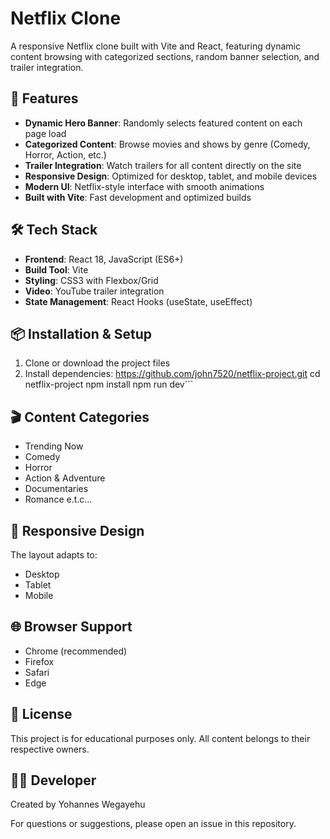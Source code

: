 # Netflix Clone

A responsive Netflix clone built with Vite and React, featuring dynamic content browsing with categorized sections, random banner selection, and trailer integration.

## 🚀 Features

- **Dynamic Hero Banner**: Randomly selects featured content on each page load
- **Categorized Content**: Browse movies and shows by genre (Comedy, Horror, Action, etc.)
- **Trailer Integration**: Watch trailers for all content directly on the site
- **Responsive Design**: Optimized for desktop, tablet, and mobile devices
- **Modern UI**: Netflix-style interface with smooth animations
- **Built with Vite**: Fast development and optimized builds

## 🛠️ Tech Stack

- **Frontend**: React 18, JavaScript (ES6+)
- **Build Tool**: Vite
- **Styling**: CSS3 with Flexbox/Grid
- **Video**: YouTube trailer integration
- **State Management**: React Hooks (useState, useEffect)

## 📦 Installation & Setup

1. Clone or download the project files 
2. Install dependencies:
https://github.com/john7520/netflix-project.git
cd netflix-project
npm install
npm run dev```


## 🎬 Content Categories

- Trending Now
- Comedy
- Horror
- Action & Adventure
- Documentaries
- Romance e.t.c...
  
## 📱 Responsive Design

The layout adapts to:
- Desktop 
- Tablet 
- Mobile 

## 🌐 Browser Support

- Chrome (recommended)
- Firefox
- Safari
- Edge

## 📜 License

This project is for educational purposes only. All content belongs to their respective owners.

## 🙋‍♂️ Developer

Created by  Yohannes Wegayehu

For questions or suggestions, please open an issue in this repository.
